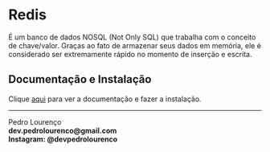 # Redis

É um banco de dados NOSQL (Not Only SQL) que trabalha com o conceito de chave/valor. Graças ao fato de armazenar seus dados em memória, ele é considerado ser extremamente rápido no momento de inserção e escrita.

## Documentação e Instalação

Clique [aqui](https://redis.io) para ver a documentação e fazer a instalação.


<hr>
<stong>Pedro Lourenço</strong><br>
<Strong>dev.pedrolourenco@gmail.com</strong><br>
<Strong>Instagram: @devpedrolourenco</strong>